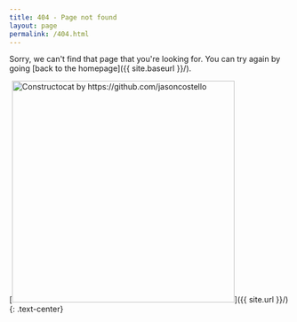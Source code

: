 ```yaml
---
title: 404 - Page not found
layout: page
permalink: /404.html
---
```


Sorry, we can't find that page that you're looking for. You can try again by going [back to the homepage]({{ site.baseurl }}/).

[<img src="{{ site.url }}/assets/images/404.jpg" alt="Constructocat by https://github.com/jasoncostello" style="width: 400px;"/>]({{ site.url }}/)
{: .text-center}